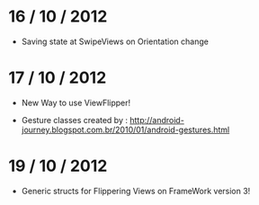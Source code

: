 # 16 / 10 / 2012

+ Saving state at SwipeViews on Orientation change

# 17 / 10 / 2012

+ New Way to use ViewFlipper!

+ Gesture classes created by : http://android-journey.blogspot.com.br/2010/01/android-gestures.html

# 19 / 10 / 2012

+ Generic structs for Flippering Views on FrameWork version 3!
